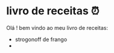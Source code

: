 # livro de receitas :alarm_clock:



Olá ! bem vindo ao meu livro de receitas: 

-  strogonoff de frango
- 